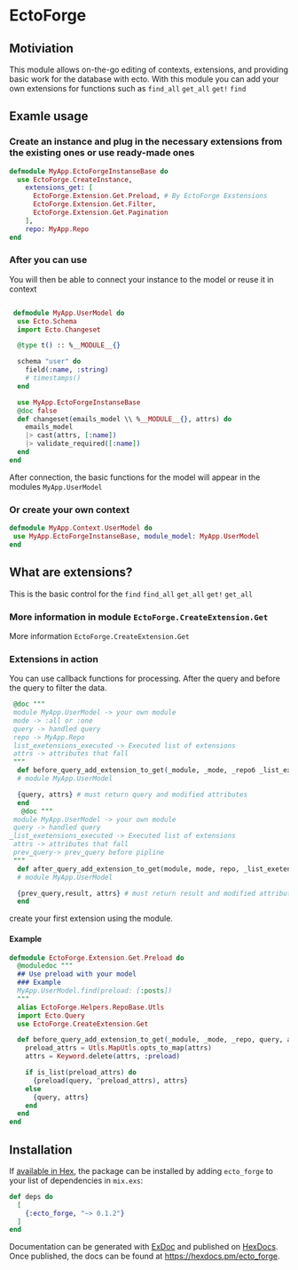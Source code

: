 # EctoForge

## Motiviation

This module allows on-the-go editing of contexts, extensions, and providing basic work for the database with ecto. With this module you can add your own extensions for functions such as `find_all` `get_all` `get!` `find`

## Examle usage

### Create an instance and plug in the necessary extensions from the existing ones or use ready-made ones

```elixir
defmodule MyApp.EctoForgeInstanseBase do
  use EctoForge.CreateInstance,
    extensions_get: [
      EctoForge.Extension.Get.Preload, # By EctoForge Exstensions
      EctoForge.Extension.Get.Filter,
      EctoForge.Extension.Get.Pagination
    ],
    repo: MyApp.Repo
end
```

### After you can use

You will then be able to connect your instance to the model or reuse it in context

```elixir

 defmodule MyApp.UserModel do
  use Ecto.Schema
  import Ecto.Changeset

  @type t() :: %__MODULE__{}

  schema "user" do
    field(:name, :string)
    # timestamps()
  end

  use MyApp.EctoForgeInstanseBase
  @doc false
  def changeset(emails_model \\ %__MODULE__{}, attrs) do
    emails_model
    |> cast(attrs, [:name])
    |> validate_required([:name])
  end
end
```

After connection, the basic functions for the model will appear in the modules `MyApp.UserModel`

### Or create your own context

```elixir
defmodule MyApp.Context.UserModel do
 use MyApp.EctoForgeInstanseBase, module_model: MyApp.UserModel
end
```

## What are extensions?

This is the basic control for the `find` `find_all` `get_all` `get!` `get_all`

### More information in module `EctoForge.CreateExtension.Get`

More information `EctoForge.CreateExtension.Get`

### Extensions in action

You can use callback functions for processing. After the query and before the query to filter the data.

```elixir
 @doc """
 module MyApp.UserModel -> your own module
 mode -> :all or :one
 query -> handled query
 repo -> MyApp.Repo
 list_exetensions_executed -> Executed list of extensions
 attrs -> attributes that fall
 """
  def before_query_add_extension_to_get(_module, _mode, _repoб _list_exetensions_executed, query, attrs) do
  # module MyApp.UserModel

  {query, attrs} # must return query and modified attributes
  end
   @doc """
 module MyApp.UserModel -> your own module
 query -> handled query
_list_exetensions_executed -> Executed list of extensions
 attrs -> attributes that fall
 prev_query-> prev_query before pipline
 """
  def after_query_add_extension_to_get(module, mode, repo, _list_exetensions_executed prev_query, result, attrs) do
  # module MyApp.UserModel

  {prev_query,result, attrs} # must return result and modified attributes
  end
```

create your first extension using the module.

#### Example

```elixir
defmodule EctoForge.Extension.Get.Preload do
  @moduledoc """
  ## Use preload with your model
  ### Example
  MyApp.UserModel.find(preload: [:posts])
  """
  alias EctoForge.Helpers.RepoBase.Utls
  import Ecto.Query
  use EctoForge.CreateExtension.Get

  def before_query_add_extension_to_get(_module, _mode, _repo, query, attrs) do
    preload_attrs = Utls.MapUtls.opts_to_map(attrs)
    attrs = Keyword.delete(attrs, :preload)

    if is_list(preload_attrs) do
      {preload(query, ^preload_attrs), attrs}
    else
      {query, attrs}
    end
  end
end
```

## Installation

If [available in Hex](https://hex.pm/docs/publish), the package can be installed
by adding `ecto_forge` to your list of dependencies in `mix.exs`:

```elixir
def deps do
  [
    {:ecto_forge, "~> 0.1.2"}
  ]
end
```

Documentation can be generated with [ExDoc](https://github.com/elixir-lang/ex_doc)
and published on [HexDocs](https://hexdocs.pm). Once published, the docs can
be found at <https://hexdocs.pm/ecto_forge>.
